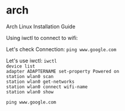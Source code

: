 # arch
Arch Linux Installation Guide

Using iwctl to connect to wifi:

Let's check Connection:
```ping www.google.com```

Let's use iwctl:
```iwctl```\
```device list```\
```adapter ADAPTERNAME set-property Powered on```\
```station wlan0 scan```\
```station wlan0 get-networks```\
```station wlan0 connect wifi-name```\
```station wlan0 show```

```ping www.google.com```
